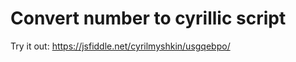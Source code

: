 # Convert number to cyrillic script


Try it out: https://jsfiddle.net/cyrilmyshkin/usgqebpo/

<script async src="//jsfiddle.net/kirillmyshkin/47o7hmuq/embed/result/"></script>
